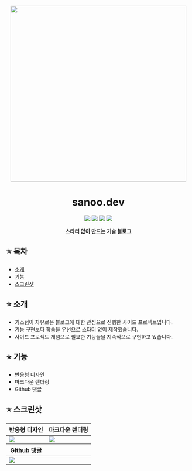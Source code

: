 <p align="middle">
  <img src="https://user-images.githubusercontent.com/81365896/162197838-2820b4d5-32af-4152-bc56-259ec0711ad1.png" style="width: 480px;">
</p>
<h1 align="middle">sanoo.dev</h1>

<p align=center> 
  <img src="https://img.shields.io/badge/next.js-000000?style=for-the-badge&logo=next.js&logoColor=white"> 
  <img src="https://img.shields.io/badge/typescript-3178C6?style=for-the-badge&logo=typescript&logoColor=white">
  <img src="https://img.shields.io/badge/styled-DB7093?style=for-the-badge&logo=styled-components&logoColor=white"> 
  <img src="https://img.shields.io/badge/markdown-000000?style=for-the-badge&logo=markdown&logoColor=white"> 
  <br />
  <p align="middle"><b>스타터 없이 만드는 기술 블로그</b></p>
</p>

## ⭐️ 목차

- [소개](#%EF%B8%8F-소개)
- [기능](#%EF%B8%8F-기능)
- [스크린샷](#%EF%B8%8F-스크린샷)

## ⭐️ 소개

- 커스텀이 자유로운 블로그에 대한 관심으로 진행한 사이드 프로젝트입니다.
- 기능 구현보다 학습을 우선으로 스타터 없이 제작했습니다.
- 사이드 프로젝트 개념으로 필요한 기능들을 지속적으로 구현하고 있습니다.

## ⭐️ 기능

- 반응형 디자인
- 마크다운 렌더링
- Github 댓글

## ⭐️ 스크린샷

<table>
<thead>
  <tr>
    <th>반응형 디자인</th>
    <th>마크다운 렌더링</th>
  </tr>
</thead>
<tbody>
  <tr>
    <td><img src="https://user-images.githubusercontent.com/81365896/162799696-d3656137-959e-4256-b74d-517e87e12b34.png"></td>
    <td><img src="https://user-images.githubusercontent.com/81365896/162799073-a25b93b4-a818-47dc-a373-e9349d1b30f4.png"></td>
  </tr>
</tbody>
<thead>
  <tr>
    <th>Github 댓글</th>
    <th></th>
  </tr>
</thead>
<tbody>
  <tr>
    <td><img src="https://user-images.githubusercontent.com/81365896/162798801-4a77e798-77ec-4d09-a957-67351b529d01.png"></td>
    <td></td>
  </tr>
</tbody>
</table>
